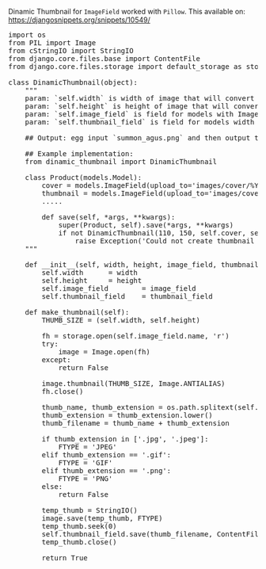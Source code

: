 Dinamic Thumbnail for <code>ImageField</code> worked with <code>Pillow</code>. This available on: https://djangosnippets.org/snippets/10549/

<pre>
import os
from PIL import Image
from cStringIO import StringIO
from django.core.files.base import ContentFile
from django.core.files.storage import default_storage as storage

class DinamicThumbnail(object):
	"""
	param: `self.width` is width of image that will convert to thumbnail.
	param: `self.height` is height of image that will convert to thumbnail.
	param: `self.image_field` is field for models with ImageField, egg: cover = models.ImageField(upload_to='something/')
	param: `self.thumbnail_field` is field for models width ImageField but for thumbnail. egg: thumbnail = models.ImageField(upload_to='something/', editable=False)

	## Output: egg input `summon_agus.png` and then output thumbnail is `summon_agus.png` but different location as you want.

	## Example implementation:
	from dinamic_thumbnail import DinamicThumbnail

	class Product(models.Model):
		cover = models.ImageField(upload_to='images/cover/%Y/%m/%d')
		thumbnail = models.ImageField(upload_to='images/cover/thumbnail/%Y/%m/%d', editable=False)
		.....

		def save(self, *args, **kwargs):
			super(Product, self).save(*args, **kwargs)
			if not DinamicThumbnail(110, 150, self.cover, self.thumbnail).make_thumbnail():
				raise Exception('Could not create thumbnail - is the file type valid?')
	"""

	def __init__(self, width, height, image_field, thumbnail_field):
		self.width		= width
		self.height		= height
		self.image_field		= image_field
		self.thumbnail_field	= thumbnail_field

	def make_thumbnail(self):
		THUMB_SIZE = (self.width, self.height)

		fh = storage.open(self.image_field.name, 'r') 
		try:
			image = Image.open(fh)
		except:
			return False
		
		image.thumbnail(THUMB_SIZE, Image.ANTIALIAS)
		fh.close()

		thumb_name, thumb_extension = os.path.splitext(self.image_field.name)
		thumb_extension = thumb_extension.lower()
		thumb_filename = thumb_name + thumb_extension

		if thumb_extension in ['.jpg', '.jpeg']:
			FTYPE = 'JPEG'
		elif thumb_extension == '.gif':
			FTYPE = 'GIF'
		elif thumb_extension == '.png':
			FTYPE = 'PNG'
		else:
			return False

		temp_thumb = StringIO()
		image.save(temp_thumb, FTYPE)
		temp_thumb.seek(0)
		self.thumbnail_field.save(thumb_filename, ContentFile(temp_thumb.read()), save=False)
		temp_thumb.close()

		return True
	</pre>
